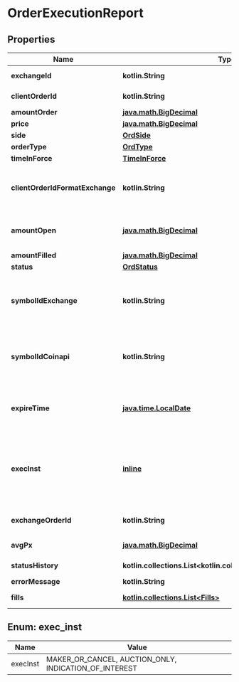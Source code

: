 
# OrderExecutionReport

## Properties
Name | Type | Description | Notes
------------ | ------------- | ------------- | -------------
**exchangeId** | **kotlin.String** | Exchange identifier used to identify the routing destination. | 
**clientOrderId** | **kotlin.String** | The unique identifier of the order assigned by the client. | 
**amountOrder** | [**java.math.BigDecimal**](java.math.BigDecimal.md) | Order quantity. | 
**price** | [**java.math.BigDecimal**](java.math.BigDecimal.md) | Order price. | 
**side** | [**OrdSide**](OrdSide.md) |  | 
**orderType** | [**OrdType**](OrdType.md) |  | 
**timeInForce** | [**TimeInForce**](TimeInForce.md) |  | 
**clientOrderIdFormatExchange** | **kotlin.String** | The unique identifier of the order assigned by the client converted to the exchange order tag format for the purpose of tracking it. | 
**amountOpen** | [**java.math.BigDecimal**](java.math.BigDecimal.md) | Quantity open for further execution. &#x60;amount_open&#x60; &#x3D; &#x60;amount_order&#x60; - &#x60;amount_filled&#x60; | 
**amountFilled** | [**java.math.BigDecimal**](java.math.BigDecimal.md) | Total quantity filled. | 
**status** | [**OrdStatus**](OrdStatus.md) |  | 
**symbolIdExchange** | **kotlin.String** | Exchange symbol. One of the properties (&#x60;symbol_id_exchange&#x60;, &#x60;symbol_id_coinapi&#x60;) is required to identify the market for the new order. |  [optional]
**symbolIdCoinapi** | **kotlin.String** | CoinAPI symbol. One of the properties (&#x60;symbol_id_exchange&#x60;, &#x60;symbol_id_coinapi&#x60;) is required to identify the market for the new order. |  [optional]
**expireTime** | [**java.time.LocalDate**](java.time.LocalDate.md) | Expiration time. Conditionaly required for orders with time_in_force &#x3D; &#x60;GOOD_TILL_TIME_EXCHANGE&#x60; or &#x60;GOOD_TILL_TIME_OEML&#x60;. |  [optional]
**execInst** | [**inline**](#kotlin.collections.List&lt;ExecInstEnum&gt;) | Order execution instructions are documented in the separate section: &lt;a href&#x3D;\&quot;#oeml-order-params-exec\&quot;&gt;OEML / Starter Guide / Order parameters / Execution instructions&lt;/a&gt;  |  [optional]
**exchangeOrderId** | **kotlin.String** | Unique identifier of the order assigned by the exchange or executing system. |  [optional]
**avgPx** | [**java.math.BigDecimal**](java.math.BigDecimal.md) | Calculated average price of all fills on this order. |  [optional]
**statusHistory** | **kotlin.collections.List&lt;kotlin.collections.List&lt;kotlin.String&gt;&gt;** | Timestamped history of order status changes. |  [optional]
**errorMessage** | **kotlin.String** | Error message. |  [optional]
**fills** | [**kotlin.collections.List&lt;Fills&gt;**](Fills.md) | Relay fill information on working orders. |  [optional]


<a name="kotlin.collections.List<ExecInstEnum>"></a>
## Enum: exec_inst
Name | Value
---- | -----
execInst | MAKER_OR_CANCEL, AUCTION_ONLY, INDICATION_OF_INTEREST



